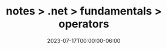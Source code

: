 ---
title: notes > .net > fundamentals > operators
date: 2023-07-17T00:00:00-06:00
draft: false
weight: 1
---
